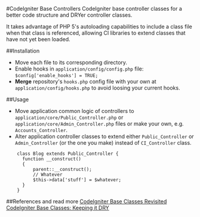 #CodeIgniter Base Controllers
CodeIgniter base controller classes for a better code structure and DRYer controller classes.  

It takes advantage of PHP 5's autoloading capabilities to include a class file when that class is referenced, allowing CI libraries to extend classes that have not yet been loaded.

##Installation
* Move each file to its corresponding directory.
* Enable hooks in `application/config/config.php` file: `$config['enable_hooks'] = TRUE;`
* **Merge** repository's `hooks.php` config file with your own at `application/config/hooks.php` to avoid loosing your current hooks.

##Usage
* Move application common logic of controllers to `application/core/Public_Controller.php` or `application/core/Admin_Controller.php` files or make your own, e.g. `Accounts_Controller`.
* Alter application controller classes to extend either `Public_Controller` or `Admin_Controller` (or the one you make) instead of `CI_Controller` class.
```
    class Blog extends Public_Controller {  
      function __construct()  
      {  
          parent::__construct();  
          // Whatever  
          $this->data['stuff'] = $whatever;  
      }  
    }  
```

##References and read more
[CodeIgniter Base Classes Revisited](http://www.highermedia.com/articles/nuts_bolts/codeigniter_base_classes_revisited)  
[CodeIgniter Base Classes: Keeping it DRY](http://philsturgeon.co.uk/news/2010/02/CodeIgniter-Base-Classes-Keeping-it-DRY)  
  
